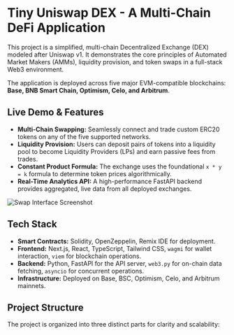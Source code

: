 # Tiny Uniswap DEX - A Multi-Chain DeFi Application

This project is a simplified, multi-chain Decentralized Exchange (DEX) modeled after Uniswap v1. It demonstrates the core principles of Automated Market Makers (AMMs), liquidity provision, and token swaps in a full-stack Web3 environment.

The application is deployed across five major EVM-compatible blockchains: **Base, BNB Smart Chain, Optimism, Celo, and Arbitrum**.

## Live Demo & Features

-   **Multi-Chain Swapping:** Seamlessly connect and trade custom ERC20 tokens on any of the five supported networks.
-   **Liquidity Provision:** Users can deposit pairs of tokens into a liquidity pool to become Liquidity Providers (LPs) and earn passive fees from trades.
-   **Constant Product Formula:** The exchange uses the foundational `x * y = k` formula to determine token prices algorithmically.
-   **Real-Time Analytics API:** A high-performance FastAPI backend provides aggregated, live data from all deployed exchanges.

![Swap Interface Screenshot](https://i.imgur.com/your-screenshot-url.png) <!-- TODO: Add a screenshot of your app! -->

## Tech Stack

-   **Smart Contracts:** Solidity, OpenZeppelin, Remix IDE for deployment.
-   **Frontend:** Next.js, React, TypeScript, Tailwind CSS, `wagmi` for wallet interaction, `viem` for blockchain operations.
-   **Backend:** Python, FastAPI for the API server, `web3.py` for on-chain data fetching, `asyncio` for concurrent operations.
-   **Infrastructure:** Deployed on Base, BSC, Optimism, Celo, and Arbitrum mainnets.

## Project Structure

The project is organized into three distinct parts for clarity and scalability: